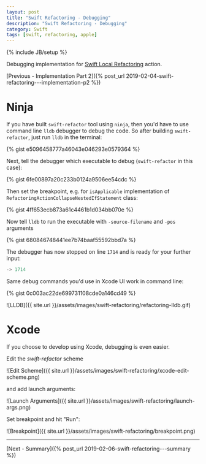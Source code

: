```yaml
---
layout: post
title: "Swift Refactoring - Debugging"
description: "Swift Refactoring - Debugging"
category: Swift
tags: [swift, refactoring, apple]
---
```

{% include JB/setup %}

Debugging implementation for [Swift Local Refactoring](https://swift.org/blog/swift-local-refactoring/) action.

<!--more-->

[Previous - Implementation Part 2]({% post_url 2019-02-04-swift-refactoring---implementation-p2 %})

# Ninja

If you have built `swift-refactor` tool using `ninja`, then you'd have to use command line `lldb` debugger to debug the code.
So after building `swift-refactor`, just run `lldb` in the terminal:

{% gist e5096458777a46043e046293e0579364 %}

Next, tell the debugger which executable to debug (`swift-refactor` in this case):

{% gist 6fe00897a20c233b0124a9506ee54cdc %}

Then set the breakpoint, e.g. for `isApplicable` implementation of `RefactoringActionCollapseNestedIfStatement` class:

{% gist 4ff653ecb873a61c4461b1d034bb070e %}

Now tell `lldb` to run the executable with `-source-filename` and `-pos` arguments

{% gist 680846748441ee7b74baaf55592bbd7a %}

The debugger has now stopped on line `1714` and is ready for your further input:

```cpp
-> 1714
```

Same debug commands you'd use in Xcode UI work in command line:

{% gist 0c003ac22de699731108cde0a146cd49 %}

![LLDB]({{ site.url }}/assets/images/swift-refactoring/refactoring-lldb.gif)

# Xcode

If you choose to develop using Xcode, debugging is even easier.

Edit the _swift-refactor_ scheme

![Edit Scheme]({{ site.url }}/assets/images/swift-refactoring/xcode-edit-scheme.png)

and add launch arguments:

![Launch Arguments]({{ site.url }}/assets/images/swift-refactoring/launch-args.png)

Set breakpoint and hit "Run":

![Breakpoint]({{ site.url }}/assets/images/swift-refactoring/breakpoint.png)

---

[Next - Summary]({% post_url 2019-02-06-swift-refactoring---summary %})